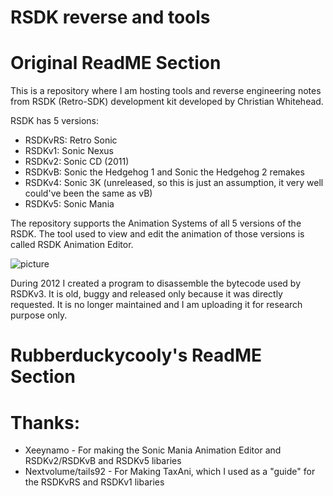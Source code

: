# RSDK reverse and tools

# Original ReadME Section

This is a repository where I am hosting tools and reverse engineering notes from RSDK (Retro-SDK) development kit developed by Christian Whitehead.

RSDK has 5 versions:
* RSDKvRS: Retro Sonic
* RSDKv1: Sonic Nexus
* RSDKv2: Sonic CD (2011)
* RSDKvB: Sonic the Hedgehog 1 and Sonic the Hedgehog 2 remakes
* RSDKv4: Sonic 3K (unreleased, so this is just an assumption, it very well could've been the same as vB)
* RSDKv5: Sonic Mania

The repository supports the Animation Systems of all 5 versions of the RSDK. The tool used to view and edit the animation of those versions is called RSDK Animation Editor.

![picture](http://www.lucianociccariello.com/Content/images/portfolio/projects/rsdk1.png)

During 2012 I created a program to disassemble the bytecode used by RSDKv3. It is old, buggy and released only because it was directly requested. It is no longer maintained and I am uploading it for research purpose only.

# Rubberduckycooly's ReadME Section

# Thanks:
- Xeeynamo - For making the Sonic Mania Animation Editor and RSDKv2/RSDKvB and RSDKv5 libaries
- Nextvolume/tails92 - For Making TaxAni, which I used as a "guide" for the RSDKvRS and RSDKv1 libaries

